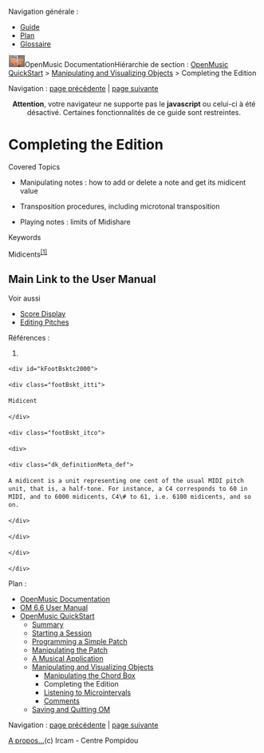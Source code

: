 <div id="tplf" class="tplPage">

<div id="tplh">

<span class="hidden">Navigation générale : </span>

  - [<span>Guide</span>](OM-Documentation.md)
  - [<span>Plan</span>](OM-Documentation_1.md)
  - [<span>Glossaire</span>](OM-Documentation_2.md)

</div>

<div id="tplt">

![empty.gif](../tplRes/page/empty.gif)![logoom1.png](../res/logoom1.png)<span class="tplTi">OpenMusic
Documentation</span><span class="sw_outStack_navRoot"><span class="hidden">Hiérarchie
de section : </span>[<span>OpenMusic
QuickStart</span>](QuickStart-Chapters.md)<span class="stkSep"> \>
</span>[<span>Manipulating and Visualizing
Objects</span>](5_CompletEdition.md)<span class="stkSep"> \>
</span><span class="stkSel_yes"><span>Completing the
Edition</span></span></span>

</div>

<div class="tplNav">

<span class="hidden">Navigation : </span>[<span>page
précédente</span>](5aComplete.md "page précédente(Manipulating the Chord Box)")<span class="hidden">
| </span>[<span>page
suivante</span>](5cComplete.md "page suivante(Listening to Microintervals)")

</div>

<div id="tplc" class="tplc_out_yes">

<div style="text-align: center;">

**Attention**, votre navigateur ne supporte pas le **javascript** ou
celui-ci à été désactivé. Certaines fonctionnalités de ce guide sont
restreintes.

</div>

<div class="headCo">

# <span>Completing the Edition</span>

<div class="headCo_co">

<div>

<div class="bloc note">

<div class="bloc_ti note_ti">

<span>Covered Topics</span>

</div>

<div class="txt">

  - Manipulating notes : how to add or delete a note and get its
    midicent value

  - Transposition procedures, including microtonal transposition

  - Playing notes : limits of Midishare

</div>

<div class="media">

</div>

</div>

<div class="bloc complement">

<div class="bloc_ti complement_ti">

<span>Keywords</span>

</div>

<div class="txt">

<span id="i1" class="defRef_ul"><span>Midicents</span></span><sup>[<span>\[</span>1<span>\]</span>](#kFootBsktc2000)</sup>

</div>

</div>

<div class="part">

## <span>Main Link to the User Manual</span>

<div class="part_co">

<div class="infobloc">

<div class="linkSet">

<div class="linkSet_ti">

<span>Voir aussi</span>

</div>

<div class="linkUL">

  - [<span>Score Display</span>](Editor-Display.md)
  - [<span>Editing Pitches</span>](Editor-Pitch.md)

</div>

</div>

</div>

</div>

</div>

</div>

</div>

</div>

<span class="hidden">Références : </span>

1.  
    
    <div id="kFootBsktc2000">
    
    <div class="footBskt_itti">
    
    Midicent
    
    </div>
    
    <div class="footBskt_itco">
    
    <div>
    
    <div class="dk_definitionMeta_def">
    
    A midicent is a unit representing one cent of the usual MIDI pitch
    unit, that is, a half-tone. For instance, a C4 corresponds to 60 in
    MIDI, and to 6000 midicents, C4\# to 61, i.e. 6100 midicents, and so
    on.
    
    </div>
    
    </div>
    
    </div>
    
    </div>

</div>

<div id="tplo" class="tplo_out_yes">

<div class="tplOTp">

<div class="tplOBm">

<div id="mnuFrm">

<span class="hidden">Plan :</span>

<div id="mnuFrmUp" onmouseout="menuScrollTiTask.fSpeed=0;" onmouseover="if(menuScrollTiTask.fSpeed&gt;=0) {menuScrollTiTask.fSpeed=-2; scTiLib.addTaskNow(menuScrollTiTask);}" onclick="menuScrollTiTask.fSpeed-=2;" style="display: none;">

<span id="mnuFrmUpLeft">[](#)</span><span id="mnuFrmUpCenter"></span><span id="mnuFrmUpRight"></span>

</div>

<div id="mnuScroll">

  - [<span>OpenMusic Documentation</span>](OM-Documentation.md)
  - [<span>OM 6.6 User Manual</span>](OM-User-Manual.md)
  - [<span>OpenMusic QuickStart</span>](QuickStart-Chapters.md)
      - [<span>Summary</span>](Intro_1.md)
      - [<span>Starting a Session</span>](1_StartSession.md)
      - [<span>Programming a Simple Patch</span>](2_progpatch.md)
      - [<span>Manipulating the Patch</span>](3ManipPatch.md)
      - [<span>A Musical Application</span>](4_MusicalAp.md)
      - [<span>Manipulating and Visualizing
        Objects</span>](5_CompletEdition.md)
          - [<span>Manipulating the Chord Box</span>](5aComplete.md)
          - <span id="i2" class="outLeftSel_yes"><span>Completing the
            Edition</span></span>
          - [<span>Listening to Microintervals</span>](5cComplete.md)
          - [<span>Comments</span>](5dComplete.md)
      - [<span>Saving and Quitting OM</span>](6_Quit.md)

</div>

<div id="mnuFrmDown" onmouseout="menuScrollTiTask.fSpeed=0;" onmouseover="if(menuScrollTiTask.fSpeed&lt;=0) {menuScrollTiTask.fSpeed=2; scTiLib.addTaskNow(menuScrollTiTask);}" onclick="menuScrollTiTask.fSpeed+=2;" style="display: none;">

<span id="mnuFrmDownLeft">[](#)</span><span id="mnuFrmDownCenter"></span><span id="mnuFrmDownRight"></span>

</div>

</div>

</div>

</div>

</div>

<div class="tplNav">

<span class="hidden">Navigation : </span>[<span>page
précédente</span>](5aComplete.md "page précédente(Manipulating the Chord Box)")<span class="hidden">
| </span>[<span>page
suivante</span>](5cComplete.md "page suivante(Listening to Microintervals)")

</div>

<div id="tplb">

[<span>A propos...</span>](OM-Documentation_3.md)(c) Ircam - Centre
Pompidou

</div>

</div>
